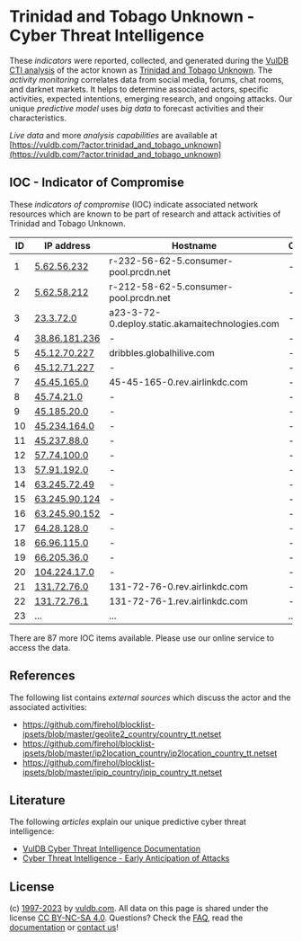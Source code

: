 # Trinidad and Tobago Unknown - Cyber Threat Intelligence

These _indicators_ were reported, collected, and generated during the [VulDB CTI analysis](https://vuldb.com/?kb.cti) of the actor known as [Trinidad and Tobago Unknown](https://vuldb.com/?actor.trinidad_and_tobago_unknown). The _activity monitoring_ correlates data from social media, forums, chat rooms, and darknet markets. It helps to determine associated actors, specific activities, expected intentions, emerging research, and ongoing attacks. Our unique _predictive model_ uses _big data_ to forecast activities and their characteristics.

_Live data_ and more _analysis capabilities_ are available at [https://vuldb.com/?actor.trinidad_and_tobago_unknown](https://vuldb.com/?actor.trinidad_and_tobago_unknown)

## IOC - Indicator of Compromise

These _indicators of compromise_ (IOC) indicate associated network resources which are known to be part of research and attack activities of Trinidad and Tobago Unknown.

ID | IP address | Hostname | Campaign | Confidence
-- | ---------- | -------- | -------- | ----------
1 | [5.62.56.232](https://vuldb.com/?ip.5.62.56.232) | r-232-56-62-5.consumer-pool.prcdn.net | - | High
2 | [5.62.58.212](https://vuldb.com/?ip.5.62.58.212) | r-212-58-62-5.consumer-pool.prcdn.net | - | High
3 | [23.3.72.0](https://vuldb.com/?ip.23.3.72.0) | a23-3-72-0.deploy.static.akamaitechnologies.com | - | High
4 | [38.86.181.236](https://vuldb.com/?ip.38.86.181.236) | - | - | High
5 | [45.12.70.227](https://vuldb.com/?ip.45.12.70.227) | dribbles.globalhilive.com | - | High
6 | [45.12.71.227](https://vuldb.com/?ip.45.12.71.227) | - | - | High
7 | [45.45.165.0](https://vuldb.com/?ip.45.45.165.0) | 45-45-165-0.rev.airlinkdc.com | - | High
8 | [45.74.21.0](https://vuldb.com/?ip.45.74.21.0) | - | - | High
9 | [45.185.20.0](https://vuldb.com/?ip.45.185.20.0) | - | - | High
10 | [45.234.164.0](https://vuldb.com/?ip.45.234.164.0) | - | - | High
11 | [45.237.88.0](https://vuldb.com/?ip.45.237.88.0) | - | - | High
12 | [57.74.100.0](https://vuldb.com/?ip.57.74.100.0) | - | - | High
13 | [57.91.192.0](https://vuldb.com/?ip.57.91.192.0) | - | - | High
14 | [63.245.72.49](https://vuldb.com/?ip.63.245.72.49) | - | - | High
15 | [63.245.90.124](https://vuldb.com/?ip.63.245.90.124) | - | - | High
16 | [63.245.90.152](https://vuldb.com/?ip.63.245.90.152) | - | - | High
17 | [64.28.128.0](https://vuldb.com/?ip.64.28.128.0) | - | - | High
18 | [66.96.115.0](https://vuldb.com/?ip.66.96.115.0) | - | - | High
19 | [66.205.36.0](https://vuldb.com/?ip.66.205.36.0) | - | - | High
20 | [104.224.17.0](https://vuldb.com/?ip.104.224.17.0) | - | - | High
21 | [131.72.76.0](https://vuldb.com/?ip.131.72.76.0) | 131-72-76-0.rev.airlinkdc.com | - | High
22 | [131.72.76.1](https://vuldb.com/?ip.131.72.76.1) | 131-72-76-1.rev.airlinkdc.com | - | High
23 | ... | ... | ... | ...

There are 87 more IOC items available. Please use our online service to access the data.

## References

The following list contains _external sources_ which discuss the actor and the associated activities:

* https://github.com/firehol/blocklist-ipsets/blob/master/geolite2_country/country_tt.netset
* https://github.com/firehol/blocklist-ipsets/blob/master/ip2location_country/ip2location_country_tt.netset
* https://github.com/firehol/blocklist-ipsets/blob/master/ipip_country/ipip_country_tt.netset

## Literature

The following _articles_ explain our unique predictive cyber threat intelligence:

* [VulDB Cyber Threat Intelligence Documentation](https://vuldb.com/?kb.cti)
* [Cyber Threat Intelligence - Early Anticipation of Attacks](https://www.scip.ch/en/?labs.20201022)

## License

(c) [1997-2023](https://vuldb.com/?kb.changelog) by [vuldb.com](https://vuldb.com/?kb.about). All data on this page is shared under the license [CC BY-NC-SA 4.0](https://creativecommons.org/licenses/by-nc-sa/4.0/). Questions? Check the [FAQ](https://vuldb.com/?kb.faq), read the [documentation](https://vuldb.com/?kb) or [contact us](https://vuldb.com/?contact)!
